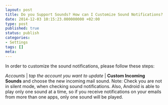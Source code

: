 ```yaml
---
layout: post
title: Do you Support Sounds? How can I Customize Sound Notifications?
date: 2014-12-03 10:15:23.000000000 +02:00
type: post
published: true
status: publish
categories:
- Settings
tags: []
meta:
---
```


In order to customize the sound notifications, please follow these steps:

*Accounts* \| *tap the account you want to update* \| **Custom Incoming Sounds** and choose the new incoming mail sound.
Note: Check you are not in silent mode, when checking sound notifications.
Also, Android is able to play only one sound at a time, so if you receive notifications on your emails from more than one apps, only one sound will be played.
